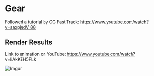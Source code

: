 # Gear

Followed a tutorial by CG Fast Track: https://www.youtube.com/watch?v=saxpjudV_88

## Render Results

Link to animation on YouTube: https://www.youtube.com/watch?v=liAkKEH5FLk

![Imgur](https://i.imgur.com/UVHP8NV.png)


